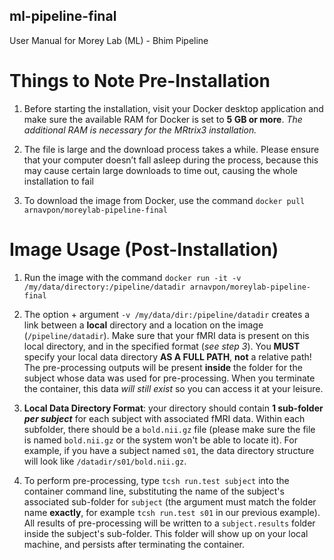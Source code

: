 ## ml-pipeline-final

User Manual for Morey Lab (ML) - Bhim Pipeline

# Things to Note Pre-Installation
1. Before starting the installation, visit your Docker desktop application and make sure the available RAM for Docker is set to **5 GB or more**. *The additional RAM is necessary for the MRtrix3 installation.*

2. The file is large and the download process takes a while. Please ensure that your computer doesn’t fall asleep during the process, because this may cause certain large downloads to time out, causing the whole installation to fail

3. To download the image from Docker, use the command `docker pull arnavpon/moreylab-pipeline-final`

# Image Usage (Post-Installation)
1. Run the image with the command `docker run -it -v /my/data/directory:/pipeline/datadir arnavpon/moreylab-pipeline-final`

2. The option + argument `-v /my/data/dir:/pipeline/datadir` creates a link between a **local** directory and a location on the image (`/pipeline/datadir`). Make sure that your fMRI data is present on this local directory, and in the specified format (*see step 3*). You **MUST** specify your local data directory **AS A FULL PATH**, **not** a relative path! The pre-processing outputs will be present **inside** the folder for the subject whose data was used for pre-processing. When you terminate the container, this data *will still exist* so you can access it at your leisure.

3. **Local Data Directory Format**: your directory should contain **1 sub-folder _per subject_** for each subject with associated fMRI data. Within each subfolder, there should be a `bold.nii.gz` file (please make sure the file is named `bold.nii.gz` or the system won't be able to locate it). For example, if you have a subject named `s01`, the data directory structure will look like `/datadir/s01/bold.nii.gz`.

4. To perform pre-processing, type `tcsh run.test subject` into the container command line, substituting the name of the subject's associated sub-folder for `subject` (the argument must match the folder name **exactly**, for example `tcsh run.test s01` in our previous example). All results of pre-processing will be written to a `subject.results` folder inside the subject's sub-folder. This folder will show up on your local machine, and persists after terminating the container.

